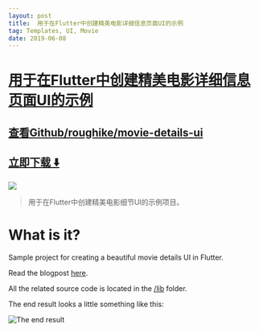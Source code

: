 ```yaml
---
layout: post
title:  用于在Flutter中创建精美电影详细信息页面UI的示例
tag: Templates, UI, Movie
date: 2019-06-08
---
```


# [用于在Flutter中创建精美电影详细信息页面UI的示例 ](http://github.com/roughike/movie-details-ui) 



## [查看Github/roughike/movie-details-ui](http://github.com/roughike/movie-details-ui)
## [立即下载 ️⬇️ ](https://codeload.github.com/roughike/movie-details-ui/zip/master) 


 
![](https://flutterawesome.com/content/images/2018/10/movie-details-UI-in-Flutter.jpg)
 
>
> 用于在Flutter中创建精美电影细节UI的示例项目。
>

 
# What is it?

Sample project for creating a beautiful movie details UI in Flutter.

Read the blogpost [here](https://flutter.rocks/2017/09/12/from-wireframes-to-flutter-movie-details-page/).

All the related source code is located in the [/lib](https://github.com/FlutterRocks/movie-details-ui/tree/master/lib) folder.

The end result looks a little something like this:

![The end result](https://github.com/FlutterRocks/movie-details-ui/raw/master/movie_details_ui_result-1.png)

